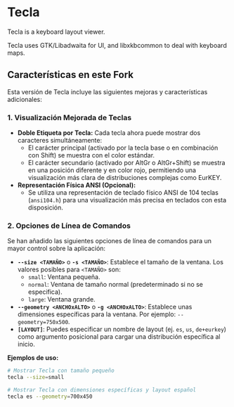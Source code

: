 # Tecla

Tecla is a keyboard layout viewer.

Tecla uses GTK/Libadwaita for UI, and libxkbcommon to deal with keyboard maps.

## Características en este Fork

Esta versión de Tecla incluye las siguientes mejoras y características adicionales:

### 1. Visualización Mejorada de Teclas

* **Doble Etiqueta por Tecla:** Cada tecla ahora puede mostrar dos caracteres simultáneamente:
    * El carácter principal (activado por la tecla base o en combinación con Shift) se muestra con el color estándar.
    * El carácter secundario (activado por AltGr o AltGr+Shift) se muestra en una posición diferente y en color rojo, permitiendo una visualización más clara de distribuciones complejas como EurKEY.
* **Representación Física ANSI (Opcional):**
    * Se utiliza una representación de teclado físico ANSI de 104 teclas (`ansi104.h`) para una visualización más precisa en teclados con esta disposición.

### 2. Opciones de Línea de Comandos

Se han añadido las siguientes opciones de línea de comandos para un mayor control sobre la aplicación:

* **`--size <TAMAÑO>`** o **`-s <TAMAÑO>`**:
    Establece el tamaño de la ventana. Los valores posibles para `<TAMAÑO>` son:
    * `small`: Ventana pequeña.
    * `normal`: Ventana de tamaño normal (predeterminado si no se especifica).
    * `large`: Ventana grande.
* **`--geometry <ANCHOxALTO>`** o **`-g <ANCHOxALTO>`**:
    Establece unas dimensiones específicas para la ventana. Por ejemplo: `--geometry=750x500`.
* **`[LAYOUT]`**:
    Puedes especificar un nombre de layout (ej. `es`, `us`, `de+eurkey`) como argumento posicional para cargar una distribución específica al inicio.

**Ejemplos de uso:**

```bash
# Mostrar Tecla con tamaño pequeño
tecla --size=small

# Mostrar Tecla con dimensiones específicas y layout español
tecla es --geometry=700x450
